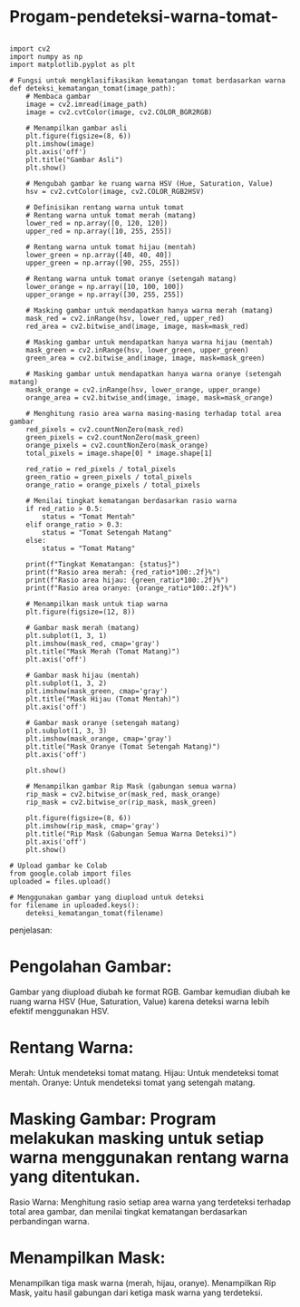 # Progam-pendeteksi-warna-tomat-

```phyton

import cv2
import numpy as np
import matplotlib.pyplot as plt

# Fungsi untuk mengklasifikasikan kematangan tomat berdasarkan warna
def deteksi_kematangan_tomat(image_path):
    # Membaca gambar
    image = cv2.imread(image_path)
    image = cv2.cvtColor(image, cv2.COLOR_BGR2RGB)

    # Menampilkan gambar asli
    plt.figure(figsize=(8, 6))
    plt.imshow(image)
    plt.axis('off')
    plt.title("Gambar Asli")
    plt.show()

    # Mengubah gambar ke ruang warna HSV (Hue, Saturation, Value)
    hsv = cv2.cvtColor(image, cv2.COLOR_RGB2HSV)

    # Definisikan rentang warna untuk tomat
    # Rentang warna untuk tomat merah (matang)
    lower_red = np.array([0, 120, 120])
    upper_red = np.array([10, 255, 255])

    # Rentang warna untuk tomat hijau (mentah)
    lower_green = np.array([40, 40, 40])
    upper_green = np.array([90, 255, 255])

    # Rentang warna untuk tomat oranye (setengah matang)
    lower_orange = np.array([10, 100, 100])
    upper_orange = np.array([30, 255, 255])

    # Masking gambar untuk mendapatkan hanya warna merah (matang)
    mask_red = cv2.inRange(hsv, lower_red, upper_red)
    red_area = cv2.bitwise_and(image, image, mask=mask_red)

    # Masking gambar untuk mendapatkan hanya warna hijau (mentah)
    mask_green = cv2.inRange(hsv, lower_green, upper_green)
    green_area = cv2.bitwise_and(image, image, mask=mask_green)

    # Masking gambar untuk mendapatkan hanya warna oranye (setengah matang)
    mask_orange = cv2.inRange(hsv, lower_orange, upper_orange)
    orange_area = cv2.bitwise_and(image, image, mask=mask_orange)

    # Menghitung rasio area warna masing-masing terhadap total area gambar
    red_pixels = cv2.countNonZero(mask_red)
    green_pixels = cv2.countNonZero(mask_green)
    orange_pixels = cv2.countNonZero(mask_orange)
    total_pixels = image.shape[0] * image.shape[1]

    red_ratio = red_pixels / total_pixels
    green_ratio = green_pixels / total_pixels
    orange_ratio = orange_pixels / total_pixels

    # Menilai tingkat kematangan berdasarkan rasio warna
    if red_ratio > 0.5:
        status = "Tomat Mentah"
    elif orange_ratio > 0.3:
        status = "Tomat Setengah Matang"
    else:
        status = "Tomat Matang"

    print(f"Tingkat Kematangan: {status}")
    print(f"Rasio area merah: {red_ratio*100:.2f}%")
    print(f"Rasio area hijau: {green_ratio*100:.2f}%")
    print(f"Rasio area oranye: {orange_ratio*100:.2f}%")

    # Menampilkan mask untuk tiap warna
    plt.figure(figsize=(12, 8))

    # Gambar mask merah (matang)
    plt.subplot(1, 3, 1)
    plt.imshow(mask_red, cmap='gray')
    plt.title("Mask Merah (Tomat Matang)")
    plt.axis('off')

    # Gambar mask hijau (mentah)
    plt.subplot(1, 3, 2)
    plt.imshow(mask_green, cmap='gray')
    plt.title("Mask Hijau (Tomat Mentah)")
    plt.axis('off')

    # Gambar mask oranye (setengah matang)
    plt.subplot(1, 3, 3)
    plt.imshow(mask_orange, cmap='gray')
    plt.title("Mask Oranye (Tomat Setengah Matang)")
    plt.axis('off')

    plt.show()

    # Menampilkan gambar Rip Mask (gabungan semua warna)
    rip_mask = cv2.bitwise_or(mask_red, mask_orange)
    rip_mask = cv2.bitwise_or(rip_mask, mask_green)

    plt.figure(figsize=(8, 6))
    plt.imshow(rip_mask, cmap='gray')
    plt.title("Rip Mask (Gabungan Semua Warna Deteksi)")
    plt.axis('off')
    plt.show()

# Upload gambar ke Colab
from google.colab import files
uploaded = files.upload()

# Menggunakan gambar yang diupload untuk deteksi
for filename in uploaded.keys():
    deteksi_kematangan_tomat(filename)

```

penjelasan:  

# Pengolahan Gambar:
Gambar yang diupload diubah ke format RGB.
Gambar kemudian diubah ke ruang warna HSV (Hue, Saturation, Value) karena deteksi warna lebih efektif menggunakan HSV.

# Rentang Warna:
Merah: Untuk mendeteksi tomat matang.
Hijau: Untuk mendeteksi tomat mentah.
Oranye: Untuk mendeteksi tomat yang setengah matang.

# Masking Gambar: Program melakukan masking untuk setiap warna menggunakan rentang warna yang ditentukan.
Rasio Warna: Menghitung rasio setiap area warna yang terdeteksi terhadap total area gambar, dan menilai tingkat kematangan berdasarkan perbandingan warna.

# Menampilkan Mask:
Menampilkan tiga mask warna (merah, hijau, oranye).
Menampilkan Rip Mask, yaitu hasil gabungan dari ketiga mask warna yang terdeteksi.
